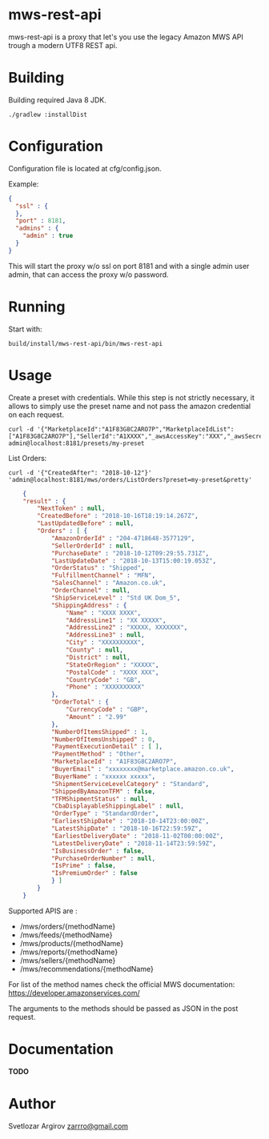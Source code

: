 # mws-rest-api

mws-rest-api is a proxy that let's you use the legacy Amazon MWS API trough a modern UTF8 REST api.

# Building 

Building required Java 8 JDK. 

    ./gradlew :installDist

# Configuration

Configuration file is located at cfg/config.json.

Example:
```json
{
  "ssl" : {
  },
  "port" : 8181,
  "admins" : {
    "admin" : true
  }
}
```

This will start the proxy w/o ssl on port 8181 and with a single admin user admin, that can access the proxy w/o password.

# Running

Start with:

    build/install/mws-rest-api/bin/mws-rest-api

# Usage 

Create a preset with credentials. While this step is not strictly necessary, it allows to simply use the preset name and not pass the amazon credential on each request.


    curl -d '{"MarketplaceId":"A1F83G8C2ARO7P","MarketplaceIdList":["A1F83G8C2ARO7P"],"SellerId":"A1XXXX","_awsAccessKey":"XXX","_awsSecretKey":"XXX"}' admin@localhost:8181/presets/my-preset

List Orders:

    curl -d '{"CreatedAfter": "2018-10-12"}' 'admin@localhost:8181/mws/orders/ListOrders?preset=my-preset&pretty'

```json
    {
    "result" : {
        "NextToken" : null,
        "CreatedBefore" : "2018-10-16T18:19:14.267Z",
        "LastUpdatedBefore" : null,
        "Orders" : [ {
            "AmazonOrderId" : "204-4718648-3577129",
            "SellerOrderId" : null,
            "PurchaseDate" : "2018-10-12T09:29:55.731Z",
            "LastUpdateDate" : "2018-10-13T15:00:19.053Z",
            "OrderStatus" : "Shipped",
            "FulfillmentChannel" : "MFN",
            "SalesChannel" : "Amazon.co.uk",
            "OrderChannel" : null,
            "ShipServiceLevel" : "Std UK Dom_5",
            "ShippingAddress" : {
                "Name" : "XXXX XXXX",
                "AddressLine1" : "XX XXXXX",
                "AddressLine2" : "XXXXX, XXXXXXX",
                "AddressLine3" : null,
                "City" : "XXXXXXXXXX",
                "County" : null,
                "District" : null,
                "StateOrRegion" : "XXXXX",
                "PostalCode" : "XXXX XXX",
                "CountryCode" : "GB",
                "Phone" : "XXXXXXXXXX"
            },
            "OrderTotal" : {
                "CurrencyCode" : "GBP",
                "Amount" : "2.99"
            },
            "NumberOfItemsShipped" : 1,
            "NumberOfItemsUnshipped" : 0,
            "PaymentExecutionDetail" : [ ],
            "PaymentMethod" : "Other",
            "MarketplaceId" : "A1F83G8C2ARO7P",
            "BuyerEmail" : "xxxxxxxx@marketplace.amazon.co.uk",
            "BuyerName" : "xxxxxx xxxxx",
            "ShipmentServiceLevelCategory" : "Standard",
            "ShippedByAmazonTFM" : false,
            "TFMShipmentStatus" : null,
            "CbaDisplayableShippingLabel" : null,
            "OrderType" : "StandardOrder",
            "EarliestShipDate" : "2018-10-14T23:00:00Z",
            "LatestShipDate" : "2018-10-16T22:59:59Z",
            "EarliestDeliveryDate" : "2018-11-02T00:00:00Z",
            "LatestDeliveryDate" : "2018-11-14T23:59:59Z",
            "IsBusinessOrder" : false,
            "PurchaseOrderNumber" : null,
            "IsPrime" : false,
            "IsPremiumOrder" : false
            } ]
        }
    }
```

Supported APIS are :

- /mws/orders/{methodName}
- /mws/feeds/{methodName}
- /mws/products/{methodName}
- /mws/reports/{methodName}
- /mws/sellers/{methodName}
- /mws/recommendations/{methodName}

For list of the method names check the official MWS documentation: https://developer.amazonservices.com/

The arguments to the methods should be passed as JSON in the post request.

# Documentation

**TODO**

# Author

Svetlozar Argirov <zarrro@gmail.com>